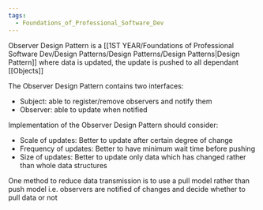 ```yaml
---
tags:
  - Foundations_of_Professional_Software_Dev
---
```

Observer Design Pattern is a [[1ST YEAR/Foundations of Professional Software Dev/Design Patterns/Design Patterns/Design Patterns|Design Pattern]] where data is updated, the update is pushed to all dependant [[Objects]]

The Observer Design Pattern contains two interfaces: 
- Subject: able to register/remove observers and notify them
- Observer: able to update when notified

Implementation of the Observer Design Pattern should consider:
- Scale of updates: Better to update after certain degree of change
- Frequency of updates: Better to have minimum wait time before pushing
- Size of updates: Better to update only data which has changed rather than whole data structures

One method to reduce data transmission is to use a pull model rather than push model i.e. observers are notified of changes and decide whether to pull data or not
